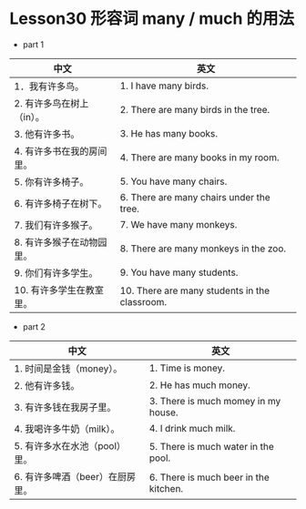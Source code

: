 # Lesson30 形容词 many / much 的用法

- part 1

| 中文                      | 英文                                          |
| ------------------------- | --------------------------------------------- |
| 1．我有许多鸟。           | 1. I have many birds.                         |
| 2. 有许多鸟在树上（in）。 | 2. There are many birds in the tree.          |
| 3. 他有许多书。           | 3. He has many books.                         |
| 4. 有许多书在我的房间里。 | 4. There are many books in my room.           |
| 5. 你有许多椅子。         | 5. You have many chairs.                      |
| 6. 有许多椅子在树下。     | 6. There are many chairs under the tree.      |
| 7. 我们有许多猴子。       | 7. We have many monkeys.                      |
| 8. 有许多猴子在动物园里。 | 8. There are many monkeys in the zoo.         |
| 9. 你们有许多学生。       | 9. You have many students.                    |
| 10. 有许多学生在教室里。  | 10. There are many students in the classroom. |

- part 2

| 中文                            | 英文                                   |
| ------------------------------- | -------------------------------------- |
| 1. 时间是金钱（money）。        | 1. Time is money.                  |
| 2. 他有许多钱。                 | 2. He has much money. |
| 3. 有许多钱在我房子里。         | 3. There is much momey in my house. |
| 4. 我喝许多牛奶（milk）。       | 4. I drink much milk. |
| 5. 有许多水在水池（pool）里。   | 5. There is much water in the pool. |
| 6. 有许多啤酒（beer）在厨房里。 | 6. There is much beer in the kitchen. |
